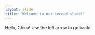 ```yaml
---
layout: slide
title: "Welcome to our second slide!"
---
```

Hello, China!
Use the left arrow to go back!
